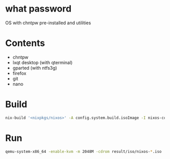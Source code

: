 # what password

OS with chntpw pre-installed and utilities

# Contents

- chntpw
- lxqt desktop (with qterminal)
- gparted (with ntfs3g)
- firefox
- git
- nano

# Build

```sh
nix-build '<nixpkgs/nixos>' -A config.system.build.isoImage -I nixos-config=iso.nix
```

# Run

```sh
qemu-system-x86_64 -enable-kvm -m 2048M -cdrom result/iso/nixos-*.iso
```